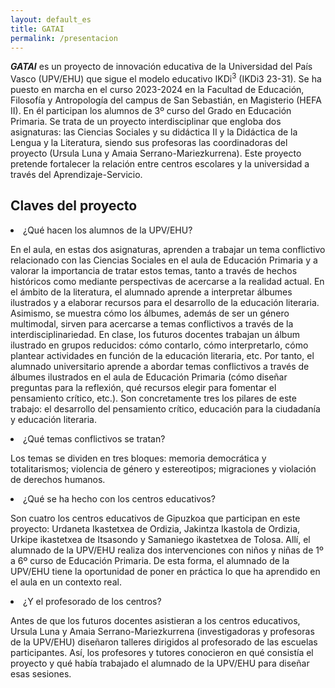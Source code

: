 ```yaml
---
layout: default_es
title: GATAI
permalink: /presentacion
---
```


<b><i>GATAI</i></b> es un proyecto de innovación educativa de la Universidad del País Vasco (UPV/EHU) que sigue el modelo educativo IKDi<sup>3</sup> (IKDi3 23-31).
Se ha puesto en marcha en el curso 2023-2024 en la Facultad de Educación, Filosofía y Antropología del campus de San Sebastián, en Magisterio (HEFA II).
En él participan los alumnos de 3º curso del Grado en Educación Primaria. Se trata de un proyecto interdisciplinar que engloba dos asignaturas:
las Ciencias Sociales y su didáctica II y la Didáctica de la Lengua y la Literatura, siendo sus profesoras las coordinadoras del proyecto
(Ursula Luna y Amaia Serrano-Mariezkurrena).
Este proyecto pretende fortalecer la relación entre centros escolares y la universidad a través del Aprendizaje-Servicio.

<h2 class="project-tagline">Claves del proyecto</h2>

<li><il> ¿Qué hacen los alumnos de la UPV/EHU? </il></li>

En el aula, en estas dos asignaturas, aprenden a trabajar un tema conflictivo relacionado con las Ciencias Sociales en el aula de Educación Primaria y a valorar la importancia de tratar estos temas, tanto a través de hechos históricos como mediante perspectivas de acercarse a la realidad actual.
En el ámbito de la literatura, el alumnado aprende a interpretar álbumes ilustrados y a elaborar recursos para el desarrollo de la educación literaria. Asimismo, se muestra cómo los álbumes, además de ser un género multimodal, sirven para acercarse a temas conflictivos a través de la interdisciplinariedad.
 En clase, los futuros docentes trabajan un álbum ilustrado en grupos reducidos: cómo contarlo, cómo interpretarlo, cómo plantear actividades en función de la educación literaria, etc. Por tanto, el alumnado universitario aprende a abordar temas conflictivos a través de álbumes ilustrados en el aula de Educación Primaria (cómo diseñar preguntas para la reflexión, qué recursos elegir para fomentar el pensamiento crítico, etc.).
 Son concretamente tres los pilares de este trabajo: el desarrollo del pensamiento crítico, educación para la ciudadanía y educación literaria.

<li><il>¿Qué temas conflictivos se tratan?</il></li>

Los temas se dividen en tres bloques: memoria democrática y totalitarismos; violencia de género y estereotipos; migraciones y violación de derechos humanos.

<li><il>¿Qué se ha hecho con los centros educativos?</il></li>

Son cuatro los centros educativos de Gipuzkoa que participan en este proyecto: Urdaneta Ikastetxea de Ordizia, Jakintza Ikastola de Ordizia, Urkipe ikastetxea de Itsasondo y Samaniego ikastetxea de Tolosa.
Allí, el alumnado de la UPV/EHU realiza dos intervenciones con niños y niñas de 1º a 6º curso de Educación Primaria. De esta forma, el alumnado de la UPV/EHU tiene la oportunidad de poner en práctica lo que ha aprendido en el aula en un contexto real.

<li><il> ¿Y el profesorado de los centros? </il></li>

Antes de que los futuros docentes asistieran a los centros educativos, Ursula Luna y Amaia Serrano-Mariezkurrena (investigadoras y profesoras de la UPV/EHU) diseñaron talleres dirigidos al profesorado de las escuelas participantes.
Así, los profesores y tutores conocieron en qué consistía el proyecto y qué había trabajado el alumnado de la UPV/EHU para diseñar esas sesiones.


